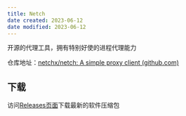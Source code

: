 ```yaml
---
title: Netch
date created: 2023-06-12
date modified: 2023-06-12
---
```


开源的代理工具，拥有特别好使的进程代理能力

仓库地址：[netchx/netch: A simple proxy client (github.com)](https://github.com/netchx/netch)

## 下载

访问[Releases页面](https://github.com/netchx/netch/releases)下载最新的软件压缩包


